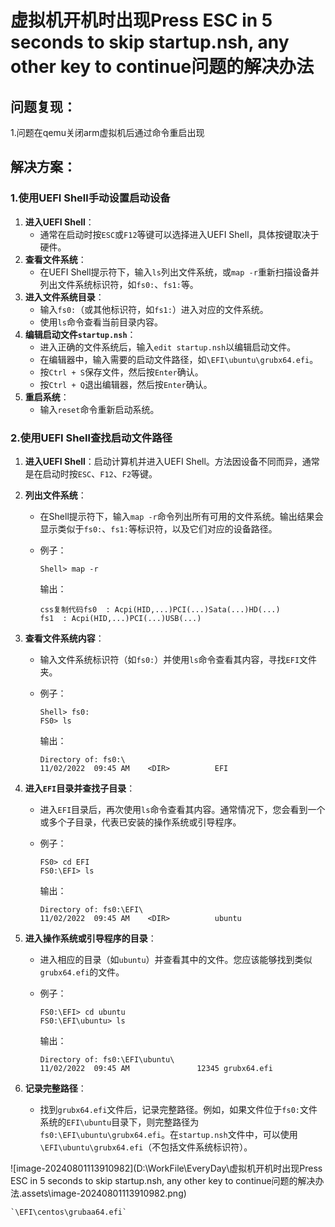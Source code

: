 # 虚拟机开机时出现Press ESC in 5 seconds to skip startup.nsh, any other key to continue问题的解决办法

## 问题复现：

1.问题在qemu关闭arm虚拟机后通过命令重启出现

## 解决方案：

### 1.使用UEFI Shell手动设置启动设备

1. **进入UEFI Shell**：
   - 通常在启动时按`ESC`或`F12`等键可以选择进入UEFI Shell，具体按键取决于硬件。
2. **查看文件系统**：
   - 在UEFI Shell提示符下，输入`ls`列出文件系统，或`map -r`重新扫描设备并列出文件系统标识符，如`fs0:`、`fs1:`等。
3. **进入文件系统目录**：
   - 输入`fs0:`（或其他标识符，如`fs1:`）进入对应的文件系统。
   - 使用`ls`命令查看当前目录内容。
4. **编辑启动文件`startup.nsh`**：
   - 进入正确的文件系统后，输入`edit startup.nsh`以编辑启动文件。
   - 在编辑器中，输入需要的启动文件路径，如`\EFI\ubuntu\grubx64.efi`。
   - 按`Ctrl + S`保存文件，然后按`Enter`确认。
   - 按`Ctrl + Q`退出编辑器，然后按`Enter`确认。
5. **重启系统**：
   - 输入`reset`命令重新启动系统。



### 2.使用UEFI Shell查找启动文件路径

1. **进入UEFI Shell**：启动计算机并进入UEFI Shell。方法因设备不同而异，通常是在启动时按`ESC`、`F12`、`F2`等键。

2. **列出文件系统**：

   - 在Shell提示符下，输入`map -r`命令列出所有可用的文件系统。输出结果会显示类似于`fs0:`、`fs1:`等标识符，以及它们对应的设备路径。

   - 例子：

     ```
     Shell> map -r
     ```

     输出：

     ```
     css复制代码fs0  : Acpi(HID,...)PCI(...)Sata(...)HD(...)
     fs1  : Acpi(HID,...)PCI(...)USB(...)
     ```

3. **查看文件系统内容**：

   - 输入文件系统标识符（如`fs0:`）并使用`ls`命令查看其内容，寻找`EFI`文件夹。

   - 例子：

     ```
     Shell> fs0:
     FS0> ls
     ```

     输出：

     ```
     Directory of: fs0:\
     11/02/2022  09:45 AM    <DIR>          EFI
     ```

4. **进入`EFI`目录并查找子目录**：

   - 进入`EFI`目录后，再次使用`ls`命令查看其内容。通常情况下，您会看到一个或多个子目录，代表已安装的操作系统或引导程序。

   - 例子：

     ```
     FS0> cd EFI
     FS0:\EFI> ls
     ```

     输出：

     ```
     Directory of: fs0:\EFI\
     11/02/2022  09:45 AM    <DIR>          ubuntu
     ```

5. **进入操作系统或引导程序的目录**：

   - 进入相应的目录（如`ubuntu`）并查看其中的文件。您应该能够找到类似`grubx64.efi`的文件。

   - 例子：

     ```
     FS0:\EFI> cd ubuntu
     FS0:\EFI\ubuntu> ls
     ```

     输出：

     ```
     Directory of: fs0:\EFI\ubuntu\
     11/02/2022  09:45 AM               12345 grubx64.efi
     ```

6. **记录完整路径**：

   - 找到`grubx64.efi`文件后，记录完整路径。例如，如果文件位于`fs0:`文件系统的`EFI\ubuntu`目录下，则完整路径为`fs0:\EFI\ubuntu\grubx64.efi`。在`startup.nsh`文件中，可以使用`\EFI\ubuntu\grubx64.efi`（不包括文件系统标识符）。

![image-20240801113910982](D:\WorkFile\EveryDay\虚拟机开机时出现Press ESC in 5 seconds to skip startup.nsh, any other key to continue问题的解决办法.assets\image-20240801113910982.png)

```
`\EFI\centos\grubaa64.efi`
```

